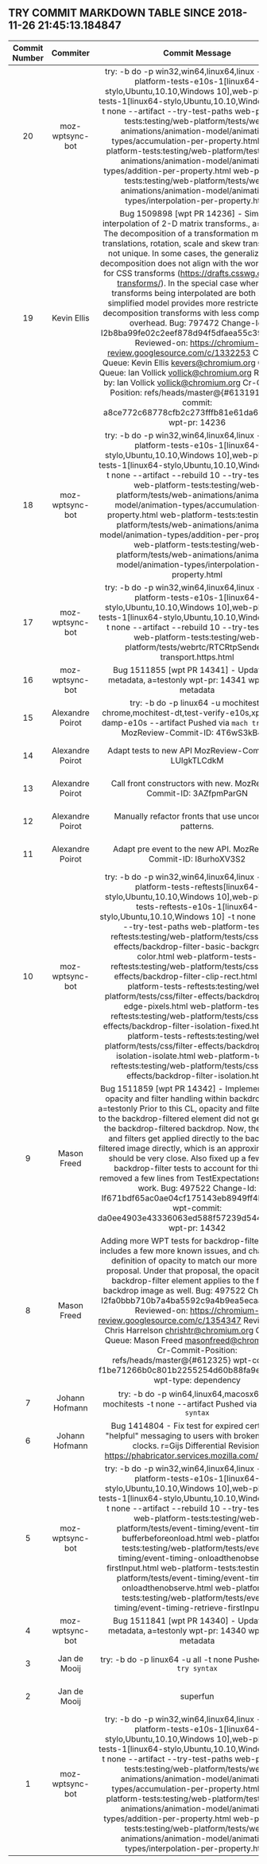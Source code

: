 ## TRY COMMIT MARKDOWN TABLE SINCE 2018-11-26 21:45:13.184847

| Commit Number | Commiter | Commit Message | Commit Url | Date | 
|:---:|:----:|:----------------------------------:|:------:|:----:| 
|20|moz-wptsync-bot |try: -b do -p win32,win64,linux64,linux -u web-platform-tests-e10s-1[linux64-stylo,Ubuntu,10.10,Windows 10],web-platform-tests-1[linux64-stylo,Ubuntu,10.10,Windows 10] -t none --artifact --try-test-paths web-platform-tests:testing/web-platform/tests/web-animations/animation-model/animation-types/accumulation-per-property.html web-platform-tests:testing/web-platform/tests/web-animations/animation-model/animation-types/addition-per-property.html web-platform-tests:testing/web-platform/tests/web-animations/animation-model/animation-types/interpolation-per-property.html|[URL](https://hg.mozilla.org/try/pushloghtml?changeset=681e43225721)|2018-12-03 19:36:25
|19|Kevin Ellis |Bug 1509898 [wpt PR 14236] - Simplify interpolation of 2-D matrix transforms., a=testonly  The decomposition of a transformation matrix into translations, rotation, scale and skew transforms is not unique. In some cases, the generalized 3-D decomposition does not align with the working draft for CSS transforms (https://drafts.csswg.org/css-transforms/).  In the special case where the transforms being interpolated are both 2-D, a simplified model provides more restricted set of decomposition transforms with less computational overhead.  Bug: 797472 Change-Id: I2b8ba99fe02c2eef878d94f5dfaea55c39652759 Reviewed-on: https://chromium-review.googlesource.com/c/1332253 Commit-Queue: Kevin Ellis <kevers@chromium.org> Commit-Queue: Ian Vollick <vollick@chromium.org> Reviewed-by: Ian Vollick <vollick@chromium.org> Cr-Commit-Position: refs/heads/master@{#613191}  wpt-commit: a8ce772c68778cfb2c273fffb81e61da62d77bef wpt-pr: 14236 |[URL](https://hg.mozilla.org/try/pushloghtml?changeset=ebaa8ea0b039)|2018-12-03 19:31:48
|18|moz-wptsync-bot |try: -b do -p win32,win64,linux64,linux -u web-platform-tests-e10s-1[linux64-stylo,Ubuntu,10.10,Windows 10],web-platform-tests-1[linux64-stylo,Ubuntu,10.10,Windows 10] -t none --artifact --rebuild 10 --try-test-paths web-platform-tests:testing/web-platform/tests/web-animations/animation-model/animation-types/accumulation-per-property.html web-platform-tests:testing/web-platform/tests/web-animations/animation-model/animation-types/addition-per-property.html web-platform-tests:testing/web-platform/tests/web-animations/animation-model/animation-types/interpolation-per-property.html|[URL](https://hg.mozilla.org/try/pushloghtml?changeset=ad2c0b8a5d45)|2018-12-03 19:08:16
|17|moz-wptsync-bot |try: -b do -p win32,win64,linux64,linux -u web-platform-tests-e10s-1[linux64-stylo,Ubuntu,10.10,Windows 10],web-platform-tests-1[linux64-stylo,Ubuntu,10.10,Windows 10] -t none --artifact --rebuild 10 --try-test-paths web-platform-tests:testing/web-platform/tests/webrtc/RTCRtpSender-transport.https.html|[URL](https://hg.mozilla.org/try/pushloghtml?changeset=ed96a106a834)|2018-12-03 19:01:24
|16|moz-wptsync-bot |Bug 1511855 [wpt PR 14341] - Update wpt metadata, a=testonly  wpt-pr: 14341 wpt-type: metadata |[URL](https://hg.mozilla.org/try/pushloghtml?changeset=d78db7bc9f93)|2018-12-03 19:01:07
|15|Alexandre Poirot |try: -b do -p linux64 -u mochitest-chrome,mochitest-dt,test-verify-e10s,xpcshell -t damp-e10s --artifact  Pushed via `mach try syntax`  MozReview-Commit-ID: 4T6wS3kB4Uz |[URL](https://hg.mozilla.org/try/pushloghtml?changeset=12c9978fbcab)|2018-12-03 18:55:52
|14|Alexandre Poirot |Adapt tests to new API  MozReview-Commit-ID: LUIgkTLCdkM |[URL](https://hg.mozilla.org/try/pushloghtml?changeset=c18245bc5cbb)|2018-11-26 09:00:16
|13|Alexandre Poirot |Call front constructors with new.  MozReview-Commit-ID: 3AZfpmParGN |[URL](https://hg.mozilla.org/try/pushloghtml?changeset=059372f87f0b)|2018-11-26 08:55:06
|12|Alexandre Poirot |Manually refactor fronts that use uncommon patterns. |[URL](https://hg.mozilla.org/try/pushloghtml?changeset=15983d78d848)|2018-11-25 21:12:03
|11|Alexandre Poirot |Adapt pre event to the new API.  MozReview-Commit-ID: I8urhoXV3S2 |[URL](https://hg.mozilla.org/try/pushloghtml?changeset=5ae86689d4f4)|2018-11-25 21:08:55
|10|moz-wptsync-bot |try: -b do -p win32,win64,linux64,linux -u web-platform-tests-reftests[linux64-stylo,Ubuntu,10.10,Windows 10],web-platform-tests-reftests-e10s-1[linux64-stylo,Ubuntu,10.10,Windows 10] -t none --artifact --try-test-paths web-platform-tests-reftests:testing/web-platform/tests/css/filter-effects/backdrop-filter-basic-background-color.html web-platform-tests-reftests:testing/web-platform/tests/css/filter-effects/backdrop-filter-clip-rect.html web-platform-tests-reftests:testing/web-platform/tests/css/filter-effects/backdrop-filter-edge-pixels.html web-platform-tests-reftests:testing/web-platform/tests/css/filter-effects/backdrop-filter-isolation-fixed.html web-platform-tests-reftests:testing/web-platform/tests/css/filter-effects/backdrop-filter-isolation-isolate.html web-platform-tests-reftests:testing/web-platform/tests/css/filter-effects/backdrop-filter-isolation.html|[URL](https://hg.mozilla.org/try/pushloghtml?changeset=be0e8ce190c9)|2018-12-03 18:54:15
|9|Mason Freed |Bug 1511859 [wpt PR 14342] - Implement correct opacity and filter handling within backdrop-filter, a=testonly  Prior to this CL, opacity and filters applied to the backdrop-filtered element did not get apply to the backdrop-filtered backdrop. Now, the opacity and filters get applied directly to the backdrop-filtered image directly, which is an approximation but should be very close.  Also fixed up a few of the backdrop-filter tests to account for this, and removed a few lines from TestExpectations that now work.  Bug: 497522 Change-Id: If671bdf65ac0ae04cf175143eb8949ff4be0837b  wpt-commit: da0ee4903e43336063ed588f57239d54471ac463 wpt-pr: 14342 |[URL](https://hg.mozilla.org/try/pushloghtml?changeset=01011b560011)|2018-12-03 18:51:07
|8|Mason Freed |Adding more WPT tests for backdrop-filter  This set includes a few more known issues, and changes the definition of opacity to match our more recent proposal. Under that proposal, the opacity of the backdrop-filter element applies to the filtered backdrop image as well.  Bug: 497522 Change-Id: I2fa0bbb710b7a4ba5592c9a4b9ea5ecaaf5b9ddf Reviewed-on: https://chromium-review.googlesource.com/c/1354347 Reviewed-by: Chris Harrelson <chrishtr@chromium.org> Commit-Queue: Mason Freed <masonfreed@chromium.org> Cr-Commit-Position: refs/heads/master@{#612325}  wpt-commit: f1be71266b0c801b2255254d60b88fa9e64b8dd0 wpt-type: dependency |[URL](https://hg.mozilla.org/try/pushloghtml?changeset=f3f9e6980f9d)|2018-12-03 18:51:05
|7|Johann Hofmann |try: -b do -p win64,linux64,macosx64 -u mochitests -t none --artifact  Pushed via `mach try syntax`|[URL](https://hg.mozilla.org/try/pushloghtml?changeset=d24d2cbedc37)|2018-12-03 18:41:50
|6|Johann Hofmann |Bug 1414804 - Fix test for expired certificate "helpful" messaging to users with broken system clocks. r=Gijs  Differential Revision: https://phabricator.services.mozilla.com/D13690|[URL](https://hg.mozilla.org/try/pushloghtml?changeset=61049e9a3d38)|2018-12-03 18:18:36
|5|moz-wptsync-bot |try: -b do -p win32,win64,linux64,linux -u web-platform-tests-e10s-1[linux64-stylo,Ubuntu,10.10,Windows 10],web-platform-tests-1[linux64-stylo,Ubuntu,10.10,Windows 10] -t none --artifact --rebuild 10 --try-test-paths web-platform-tests:testing/web-platform/tests/event-timing/event-timing-bufferbeforeonload.html web-platform-tests:testing/web-platform/tests/event-timing/event-timing-onloadthenobserve-firstInput.html web-platform-tests:testing/web-platform/tests/event-timing/event-timing-onloadthenobserve.html web-platform-tests:testing/web-platform/tests/event-timing/event-timing-retrieve-firstInput.html|[URL](https://hg.mozilla.org/try/pushloghtml?changeset=c39e8782e18b)|2018-12-03 18:48:32
|4|moz-wptsync-bot |Bug 1511841 [wpt PR 14340] - Update wpt metadata, a=testonly  wpt-pr: 14340 wpt-type: metadata |[URL](https://hg.mozilla.org/try/pushloghtml?changeset=5ffc853c7358)|2018-12-03 17:44:37
|3|Jan de Mooij |try: -b do -p linux64 -u all -t none  Pushed via `mach try syntax`|[URL](https://hg.mozilla.org/try/pushloghtml?changeset=d70645ff273a)|2018-12-03 18:20:07
|2|Jan de Mooij |superfun|[URL](https://hg.mozilla.org/try/pushloghtml?changeset=5f578f7baab6)|2018-12-03 17:57:14
|1|moz-wptsync-bot |try: -b do -p win32,win64,linux64,linux -u web-platform-tests-e10s-1[linux64-stylo,Ubuntu,10.10,Windows 10],web-platform-tests-1[linux64-stylo,Ubuntu,10.10,Windows 10] -t none --artifact --try-test-paths web-platform-tests:testing/web-platform/tests/web-animations/animation-model/animation-types/accumulation-per-property.html web-platform-tests:testing/web-platform/tests/web-animations/animation-model/animation-types/addition-per-property.html web-platform-tests:testing/web-platform/tests/web-animations/animation-model/animation-types/interpolation-per-property.html|[URL](https://hg.mozilla.org/try/pushloghtml?changeset=283799e6ac9a)|2018-12-03 18:04:03


